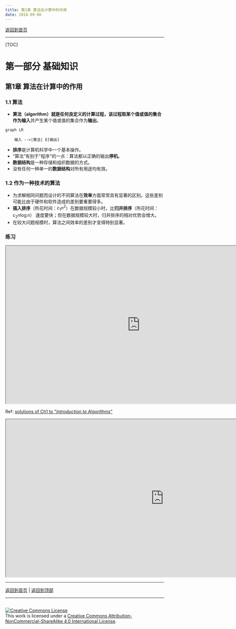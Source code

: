 ```yaml
---
title: 第1章 算法在计算中的作用
date: 2018-09-06
---
```


[返回到首页](./CLRS.html)

---



[TOC]



# 第一部分 基础知识



## 第1章 算法在计算中的作用



### 1.1 算法

- **算法（algorithm）**就是任何良定义的计算过程，该过程取某个值或值的集合作为**输入**并产生某个值或值的集合作为**输出**。

```mermaid
graph LR

    输入 -->|算法| E[输出]
```

- **排序**是计算机科学中一个基本操作。
- “算法”有别于"程序"的一点：算法都以正确的输出**停机**。
- **数据结构**是一种存储和组织数据的方式。
- 没有任何一种单一的**数据结构**对所有用途均有效。



### 1.2 作为一种技术的算法

- 为求解相同问题而设计的不同算法在**效率**方面常常具有显著的区别。这些差别可能比由于硬件和软件造成的差别要重要得多。
- **插入排序**（所花时间：$c_1n^2$）在数据规模较小时，比**归并排序**（所花时间：$c_2n\log n$） 速度要快；但在数据规模较大时，归并排序的相对优势会增大。
- 在较大问题规模时，算法之间效率的差别才变得特别显著。



### 练习

<iframe src="http://nbviewer.jupyter.org/github/iphysresearch/Introduction_to_Algorithms_solution/blob/master/CLRS_1.ipynb" width="850" height="500"></iframe>

Ref: [solutions of Ch1  to "*Introduction to Algorithms*"](http://sites.math.rutgers.edu/~ajl213/CLRS/Ch1.pdf)
<iframe src="http://sites.math.rutgers.edu/~ajl213/CLRS/Ch1.pdf" style="width:1000px; height:500px;" width="100%" height=50%>This browser does not support PDFs. Please download the PDF to view it: <a href="http://sites.math.rutgers.edu/~ajl213/CLRS/Ch1.pdf">Download PDF</a></iframe>







---

[返回到首页](./CLRS.html) | [返回到顶部](./CLRS_1.html)

---
<br>
<a rel="license" href="http://creativecommons.org/licenses/by-nc-sa/4.0/"><img alt="Creative Commons License" style="border-width:0" src="https://i.creativecommons.org/l/by-nc-sa/4.0/88x31.png" /></a><br />This work is licensed under a <a rel="license" href="http://creativecommons.org/licenses/by-nc-sa/4.0/">Creative Commons Attribution-NonCommercial-ShareAlike 4.0 International License</a>.
<br>
<script type="application/json" class="js-hypothesis-config">
  {
    "openSidebar": false,
    "showHighlights": true,
    "theme": classic,
    "enableExperimentalNewNoteButton": true
  }
</script>
<script async src="https://hypothes.is/embed.js"></script>


